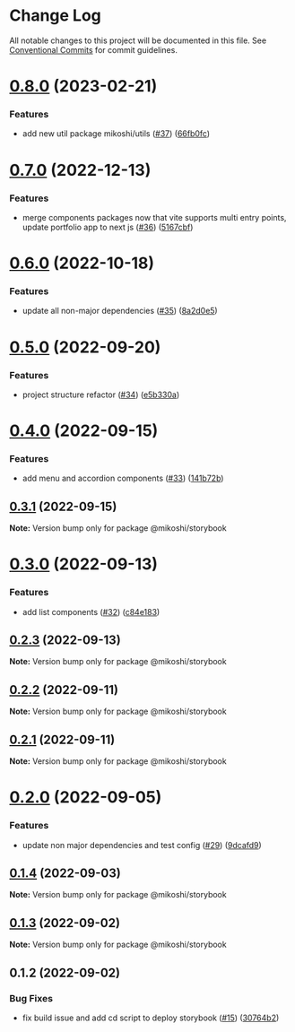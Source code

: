 # Change Log

All notable changes to this project will be documented in this file.
See [Conventional Commits](https://conventionalcommits.org) for commit guidelines.

# [0.8.0](https://github.com/anthony-y-zhu14/MikoshiUI/compare/@mikoshi/storybook@0.7.0...@mikoshi/storybook@0.8.0) (2023-02-21)


### Features

* add new util package mikoshi/utils ([#37](https://github.com/anthony-y-zhu14/MikoshiUI/issues/37)) ([66fb0fc](https://github.com/anthony-y-zhu14/MikoshiUI/commit/66fb0fc0bba6626ca0699a3aab5f0c5db6e5cf40))





# [0.7.0](https://github.com/anthony-y-zhu14/MikoshiUI/compare/@mikoshi/storybook@0.6.0...@mikoshi/storybook@0.7.0) (2022-12-13)


### Features

* merge components packages now that vite supports multi entry points, update portfolio app to next js ([#36](https://github.com/anthony-y-zhu14/MikoshiUI/issues/36)) ([5167cbf](https://github.com/anthony-y-zhu14/MikoshiUI/commit/5167cbf496762d6869d27f99d41f4a54133bb0e8))





# [0.6.0](https://github.com/anthony-y-zhu14/MikoshiUI/compare/@mikoshi/storybook@0.5.0...@mikoshi/storybook@0.6.0) (2022-10-18)


### Features

* update all non-major dependencies ([#35](https://github.com/anthony-y-zhu14/MikoshiUI/issues/35)) ([8a2d0e5](https://github.com/anthony-y-zhu14/MikoshiUI/commit/8a2d0e50805a7fa79b78b89807ea2a5568cb1ff0))





# [0.5.0](https://github.com/anthony-y-zhu14/MikoshiUI/compare/@mikoshi/storybook@0.4.0...@mikoshi/storybook@0.5.0) (2022-09-20)


### Features

* project structure refactor ([#34](https://github.com/anthony-y-zhu14/MikoshiUI/issues/34)) ([e5b330a](https://github.com/anthony-y-zhu14/MikoshiUI/commit/e5b330aa42c3c0ea13b0c5d953ddce951da1fba2))





# [0.4.0](https://github.com/anthony-y-zhu14/MikoshiUI/compare/@mikoshi/storybook@0.3.1...@mikoshi/storybook@0.4.0) (2022-09-15)


### Features

* add menu and accordion components ([#33](https://github.com/anthony-y-zhu14/MikoshiUI/issues/33)) ([141b72b](https://github.com/anthony-y-zhu14/MikoshiUI/commit/141b72b00f74050966cf7dfe0a003ec9c620a835))





## [0.3.1](https://github.com/anthony-y-zhu14/MikoshiUI/compare/@mikoshi/storybook@0.3.0...@mikoshi/storybook@0.3.1) (2022-09-15)

**Note:** Version bump only for package @mikoshi/storybook





# [0.3.0](https://github.com/anthony-y-zhu14/MikoshiUI/compare/@mikoshi/storybook@0.2.3...@mikoshi/storybook@0.3.0) (2022-09-13)


### Features

* add list components ([#32](https://github.com/anthony-y-zhu14/MikoshiUI/issues/32)) ([c84e183](https://github.com/anthony-y-zhu14/MikoshiUI/commit/c84e183d553f7436fa6ca67fe4106264f148c23b))





## [0.2.3](https://github.com/anthony-y-zhu14/MikoshiUI/compare/@mikoshi/storybook@0.2.2...@mikoshi/storybook@0.2.3) (2022-09-13)

**Note:** Version bump only for package @mikoshi/storybook





## [0.2.2](https://github.com/anthony-y-zhu14/MikoshiUI/compare/@mikoshi/storybook@0.2.1...@mikoshi/storybook@0.2.2) (2022-09-11)

**Note:** Version bump only for package @mikoshi/storybook





## [0.2.1](https://github.com/anthony-y-zhu14/MikoshiUI/compare/@mikoshi/storybook@0.2.0...@mikoshi/storybook@0.2.1) (2022-09-11)

**Note:** Version bump only for package @mikoshi/storybook





# [0.2.0](https://github.com/anthony-y-zhu14/MikoshiUI/compare/@mikoshi/storybook@0.1.4...@mikoshi/storybook@0.2.0) (2022-09-05)


### Features

* update non major dependencies and test config ([#29](https://github.com/anthony-y-zhu14/MikoshiUI/issues/29)) ([9dcafd9](https://github.com/anthony-y-zhu14/MikoshiUI/commit/9dcafd9773342116a1ca194989af60fa86b957ff))





## [0.1.4](https://github.com/anthony-y-zhu14/MikoshiUI/compare/@mikoshi/storybook@0.1.3...@mikoshi/storybook@0.1.4) (2022-09-03)

**Note:** Version bump only for package @mikoshi/storybook





## [0.1.3](https://github.com/anthony-y-zhu14/MikoshiUI/compare/@mikoshi/storybook@0.1.2...@mikoshi/storybook@0.1.3) (2022-09-02)

**Note:** Version bump only for package @mikoshi/storybook





## 0.1.2 (2022-09-02)


### Bug Fixes

* fix build issue and add cd script to deploy storybook ([#15](https://github.com/anthony-y-zhu14/MikoshiUI/issues/15)) ([30764b2](https://github.com/anthony-y-zhu14/MikoshiUI/commit/30764b220d5e87d6738181535776c628665f7eb0))

